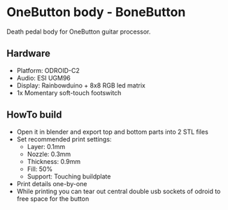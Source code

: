 OneButton body - BoneButton
===========================
Death pedal body for OneButton guitar processor.

Hardware
--------
* Platform: ODROID-C2
* Audio: ESI UGM96
* Display: Rainbowduino + 8x8 RGB led matrix
* 1x Momentary soft-touch footswitch

HowTo build
-----------
* Open it in blender and export top and bottom parts into 2 STL files
* Set recommended print settings:
  * Layer: 0.1mm
  * Nozzle: 0.3mm
  * Thickness: 0.9mm
  * Fill: 50%
  * Support: Touching buildplate
* Print details one-by-one
* While printing you can tear out central double usb sockets of odroid to free space for the button
